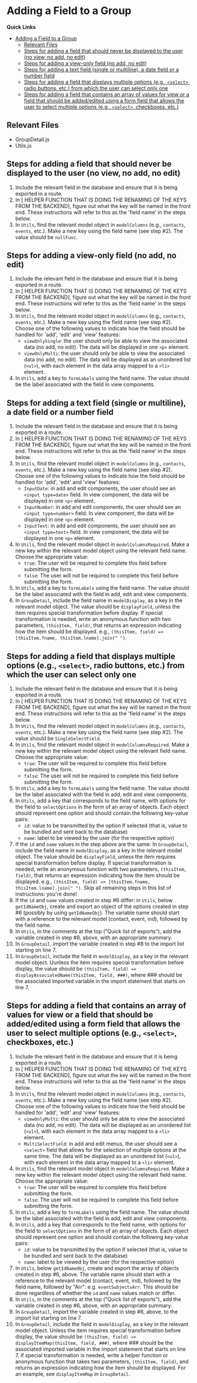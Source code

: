 # Adding a Field to a Group

**Quick Links**
- [Adding a Field to a Group](#adding-a-field-to-a-group)
  - [Relevant Files](#relevant-files)
  - [Steps for adding a field that should never be displayed to the user (no view, no add, no edit)](#steps-for-adding-a-field-that-should-never-be-displayed-to-the-user-no-view-no-add-no-edit)
  - [Steps for adding a view-only field (no add, no edit)](#steps-for-adding-a-view-only-field-no-add-no-edit)
  - [Steps for adding a text field (single or multiline), a date field or a number field](#steps-for-adding-a-text-field-single-or-multiline-a-date-field-or-a-number-field)
  - [Steps for adding a field that displays multiple options (e.g., `<select>`, radio buttons, etc.) from which the user can select only one](#steps-for-adding-a-field-that-displays-multiple-options-eg-select-radio-buttons-etc-from-which-the-user-can-select-only-one)
  - [Steps for adding a field that contains an array of values for view or a field that should be added/edited using a form field that allows the user to select multiple options (e.g., `<select>`, checkboxes, etc.)](#steps-for-adding-a-field-that-contains-an-array-of-values-for-view-or-a-field-that-should-be-addededited-using-a-form-field-that-allows-the-user-to-select-multiple-options-eg-select-checkboxes-etc)


## Relevant Files
- GroupDetail.js
- Utils.js

## Steps for adding a field that should never be displayed to the user (no view, no add, no edit)
1. Include the relevant field in the database and ensure that it is being exported in a route.
2. In [ HELPER FUNCTION THAT IS DOING THE RENAMING OF THE KEYS FROM THE BACKEND], figure out what the key will be named in the front end. These instructions will refer to this as the 'field name' in the steps below. 
3. In `Utils`, find the relevant model object in `modelColumns` (e.g., `contacts`, `events`, etc.). Make a new key using the field name (see step #2). The value should be `nullFunc`.

## Steps for adding a view-only field (no add, no edit)
1. Include the relevant field in the database and ensure that it is being exported in a route.
2. In [ HELPER FUNCTION THAT IS DOING THE RENAMING OF THE KEYS FROM THE BACKEND], figure out what the key will be named in the front end. These instructions will refer to this as the 'field name' in the steps below. 
3. In `Utils`, find the relevant model object in `modelColumns` (e.g., `contacts`, `events`, etc.). Make a new key using the field name (see step #2). Choose one of the following values to indicate how the field should be handled for 'add', 'edit' and 'view' features:
    - `viewOnlySingle`: the user should only be able to view the associated data (no add, no edit). The data will be displayed in one `<p>` element.
    - `viewOnlyMulti`: the user should only be able to view the associated data (no add, no edit). The data will be displayed as an unordered list (`<ul>`), with each element in the data array mapped to a `<li>` element.
4. In `Utils`, add a key to `formLabels` using the field name. The value should be the label associated with the field in view components.

## Steps for adding a text field (single or multiline), a date field or a number field
1. Include the relevant field in the database and ensure that it is being exported in a route.
2. In [ HELPER FUNCTION THAT IS DOING THE RENAMING OF THE KEYS FROM THE BACKEND], figure out what the key will be named in the front end. These instructions will refer to this as the 'field name' in the steps below. 
3. In `Utils`, find the relevant model object in `modelColumns` (e.g., `contacts`, `events`, etc.). Make a new key using the field name (see step #2). Choose one of the following values to indicate how the field should be handled for 'add', 'edit' and 'view' features:
    - `InputDate`: in add and edit components, the user should see an `<input type=date>` field. In view component, the data will be displayed in one `<p>` element.
    - `InputNumber`: in add and edit components, the user should see an `<input type=number>` field. In view component, the data will be displayed in one `<p>` element.
    - `InputText`: in add and edit components, the user should see an `<input type=text>` field. In view component, the data will be displayed in one `<p>` element.
4. In `Utils`, find the relevant model object in `modelColumnsRequired`. Make a new key within the relevant model object using the relevant field name. Choose the appropriate value:
    - `true`: The user will be required to complete this field before submitting the form.
    - `false`: The user will not be required to complete this field before submitting the form.
5. In `Utils`, add a key to `formLabels` using the field name. The value should be the label associated with the field in add, edit and view components.
6. In `GroupDetail`, include the field name in `modelDisplay`, as a key in the relevant model object. The value should be `displayField`, unless the item requires special transformation before display. If special transformation is needed, write an anonymous function with two parameters, `(thisItem, field)`, that returns an expression indicating how the item should be displayed. e.g., `(thisItem, field) => [thisItem.fname, thisItem.lname].join(" ")`.


## Steps for adding a field that displays multiple options (e.g., `<select>`, radio buttons, etc.) from which the user can select only one
1. Include the relevant field in the database and ensure that it is being exported in a route.
2. In [ HELPER FUNCTION THAT IS DOING THE RENAMING OF THE KEYS FROM THE BACKEND], figure out what the key will be named in the front end. These instructions will refer to this as the 'field name' in the steps below.
3. In `Utils`, find the relevant model object in `modelColumns` (e.g., `contacts`, `events`, etc.). Make a new key using the field name (see step #2). The value should be `SingleSelectField`.
4. In `Utils`, find the relevant model object in `modelColumnsRequired`. Make a new key within the relevant model object using the relevant field name. Choose the appropriate value:
    - `true`: The user will be required to complete this field before submitting the form.
    - `false`: The user will not be required to complete this field before submitting the form.
5. In `Utils`, add a key to `formLabels` using the field name. The value should be the label associated with the field in add, edit and view components.
6. In `Utils`, add a key that corresponds to the field name, with options for the field to `selectOptions` in the form of an array of objects. Each object should represent one option and should contain the following key-value pairs:
   - `id`: value to be transmitted by the option if selected (that is, value to be bundled and sent back to the database)
   - `name`: label to be viewed by the user (for the respective option)
7. If the `id` and `name` values in the step above are the same: In `GroupDetail`, include the field name in `modelDisplay`, as a key in the relevant model object. The value should be `displayField`, unless the item requires special transformation before display. If special transformation is needed, write an anonymous function with two parameters, `(thisItem, field)`, that returns an expression indicating how the item should be displayed. e.g., `(thisItem, field) => [thisItem.fname, thisItem.lname].join(" ")`. Skip all remaining steps in this list of instructions: you're done!
8. If the `id` and `name` values created in step #6 differ: in `Utils`, below `getIdNameObj`, create and export an object of the options created in step #6 (possibly by using `getIdNameObj`). The variable name should start with a reference to the relevant model (contact, event, ind), followed by the field name.
9.  In `Utils`,  in the comments at the top ("Quick list of exports"), add the variable created in step #8, above, with an appropriate summary.
10. In `GroupDetail`, import the variable created in step #8 to the import list starting on line 7.
11. In `GroupDetail`, include the field in `modelDisplay`, as a key in the relevant model object. Uunless the item requires special transformation before display, the value should be `(thisItem, field) => displayAssociatedName(thisItem, field, ###)`, where ### should be the associated imported variable in the import statement that starts on line 7.

## Steps for adding a field that contains an array of values for view or a field that should be added/edited using a form field that allows the user to select multiple options (e.g., `<select>`, checkboxes, etc.)
1. Include the relevant field in the database and ensure that it is being exported in a route.
2. In [ HELPER FUNCTION THAT IS DOING THE RENAMING OF THE KEYS FROM THE BACKEND], figure out what the key will be named in the front end. These instructions will refer to this as the 'field name' in the steps below. 
3. In `Utils`, find the relevant model object in `modelColumns` (e.g., `contacts`, `events`, etc.). Make a new key using the field name (see step #2). Choose one of the following values to indicate how the field should be handled for 'add', 'edit' and 'view' features:
    - `viewOnlyMulti`: the user should only be able to view the associated data (no add, no edit). The data will be displayed as an unordered list (`<ul>`), with each element in the data array mapped to a `<li>` element.
    - `MultiSelectField`: in add and edit menus, the user should see a `<select>` field that allows for the selection of multiple options at the same time. The data will be displayed as an unordered list (`<ul>`), with each element in the data array mapped to a `<li>` element.
4. In `Utils`, find the relevant model object in `modelColumnsRequired`. Make a new key within the relevant model object using the relevant field name. Choose the appropriate value:
    - `true`: The user will be required to complete this field before submitting the form.
    - `false`: The user will not be required to complete this field before submitting the form.
5. In `Utils`, add a key to `formLabels` using the field name. The value should be the label associated with the field in add, edit and view components.
6. In `Utils`, add a key that corresponds to the field name, with options for the field to `selectOptions` in the form of an array of objects. Each object should represent one option and should contain the following key-value pairs:
   - `id`: value to be transmitted by the option if selected (that is, value to be bundled and sent back to the database)
   - `name`: label to be viewed by the user (for the respective option)
7. In `Utils`, below `getIdNameObj`, create and export the array of objects created in step #6, above. The variable name should start with a reference to the relevant model (contact, event, ind), followed by the field name, followed by "Arr": e.g. `eventSubjectsArr`. This should be done regardless of whether the `id` and `name` values match or differ.
8. In `Utils`,  in the comments at the top ("Quick list of exports"), add the variable created in step #6, above, with an appropriate summary.
9. In `GroupDetail`, import the variable created in step #6, above, to the import list starting on line 7.
10. In `GroupDetail`, include the field in `modelDisplay`, as a key in the relevant model object. Unless the item requires special transformation before display, the value should be `(thisItem, field) => displayItemMap(thisItem, field, ###)`, where ### should be the associated imported variable in the import statement that starts on line 7. If special transformation is needed, write a helper function or anonymous function that takes two parameters, `(thisItem, field)`, and returns an expression indicating how the item should be displayed. For an example, see `displayItemMap` in `GroupDetail`.